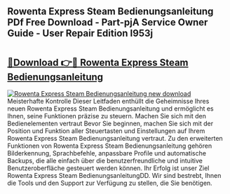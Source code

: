## Rowenta Express Steam Bedienungsanleitung PDf Free Download - Part-pjA Service Owner Guide - User Repair Edition I953j

# <h2><a href="http://df0zrkb.blite.top/?on=Rowenta+Express+Steam+Bedienungsanleitung">🔗Download 👉🔴 Rowenta Express Steam Bedienungsanleitung</a></h2>

[![Rowenta Express Steam Bedienungsanleitung new download](https://i.imgur.com/lujVjoI.png)](http://df0zrkb.blite.top/?on=Rowenta+Express+Steam+Bedienungsanleitung)
Meisterhafte Kontrolle Dieser Leitfaden enthüllt die Geheimnisse Ihres neuen Rowenta Express Steam Bedienungsanleitung und ermöglicht es Ihnen, seine Funktionen präzise zu steuern. Machen Sie sich mit den Bedienelementen vertraut Bevor Sie beginnen, machen Sie sich mit der Position und Funktion aller Steuertasten und Einstellungen auf Ihrem Rowenta Express Steam Bedienungsanleitung vertraut. Zu den erweiterten Funktionen von Rowenta Express Steam Bedienungsanleitung gehören Bilderkennung, Sprachbefehle, anpassbare Profile und automatische Backups, die alle einfach über die benutzerfreundliche und intuitive Benutzeroberfläche gesteuert werden können. Ihr Erfolg ist unser Ziel Rowenta Express Steam BedienungsanleitungDD. Wir sind bestrebt, Ihnen die Tools und den Support zur Verfügung zu stellen, die Sie benötigen.
